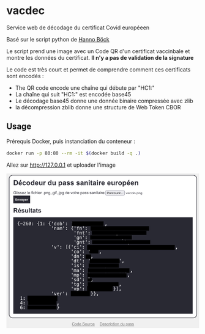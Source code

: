# vacdec

Service web de décodage du certificat Covid européeen

Basé sur le script python de [Hanno Böck](https://hboeck.de/)

Le script prend une image avec un Code QR d'un certificat vaccinbale et montre les données du certificat.
**Il n'y a pas de validation de la signature**

Le code est très court et permet de comprendre comment ces certificats sont encodés :

* The QR code encode une chaîne qui débute par "HC1:"
* La chaîne qui suit "HC1:" est encodée base45
* Le décodage base45 donne une donnée binaire compressée avec zlib
* la décompression zblib donne une structure de  Web Token CBOR

## Usage

Prérequis Docker, puis instanciation du conteneur :

```bash
docker run -p 80:80 --rm -it $(docker build -q .)
```

Allez sur http://127.0.0.1 et uploader l'image

![capture](screenshot.png)
